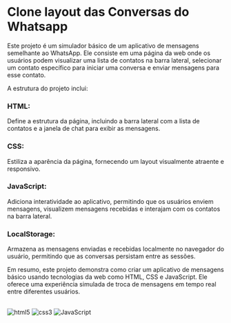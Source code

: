 # Clone layout das Conversas do Whatsapp

Este projeto é um simulador básico de um aplicativo de mensagens semelhante ao WhatsApp. Ele consiste em uma página da web onde os usuários podem visualizar
uma lista de contatos na barra lateral, selecionar um contato específico para iniciar uma conversa e enviar mensagens para esse contato.

A estrutura do projeto inclui:

### HTML:

Define a estrutura da página, incluindo a barra lateral com a lista de contatos e a janela de chat para exibir as mensagens.

### CSS:

Estiliza a aparência da página, fornecendo um layout visualmente atraente e responsivo.

### JavaScript:

Adiciona interatividade ao aplicativo, permitindo que os usuários enviem mensagens, visualizem mensagens recebidas e interajam com os contatos na barra lateral.

### LocalStorage:

Armazena as mensagens enviadas e recebidas localmente no navegador do usuário, permitindo que as conversas persistam entre as sessões.

Em resumo, este projeto demonstra como criar um aplicativo de mensagens básico usando tecnologias da web como HTML, CSS e JavaScript. Ele oferece uma experiência simulada de troca de mensagens em tempo real entre diferentes usuários.

<div style="display: inline_block"><br/>
<img alt="html5" src="https://img.shields.io/badge/HTML5-E34F26?style=for-the-badge&logo=html5&logoColor=white"/>
<img alt="css3" src="https://img.shields.io/badge/CSS3-1572B6?style=for-the-badge&logo=css3&logoColor=white"/>
<img alt="JavaScript" src="https://img.shields.io/badge/JavaScript-F7DF1E?style=for-the-badge&logo=javascript&logoColor=black"/>
</div><br/>
